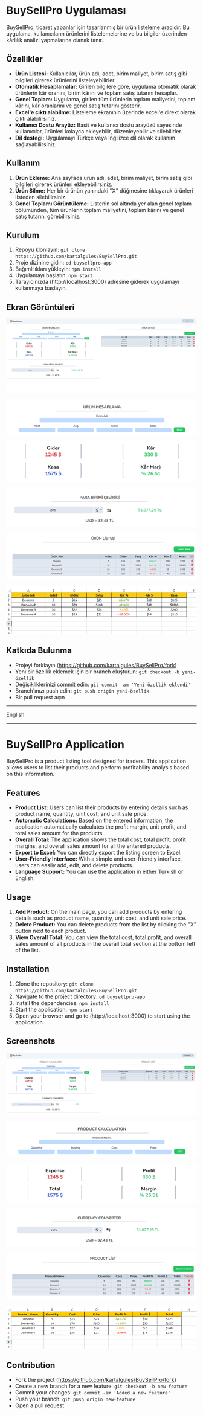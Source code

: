 # BuySellPro Uygulaması

BuySellPro, ticaret yapanlar için tasarlanmış bir ürün listeleme aracıdır. Bu uygulama, kullanıcıların ürünlerini listelemelerine ve bu bilgiler üzerinden kârlılık analizi yapmalarına olanak tanır.

## Özellikler

- **Ürün Listesi:** Kullanıcılar, ürün adı, adet, birim maliyet, birim satış gibi bilgileri girerek ürünlerini listeleyebilirler.
- **Otomatik Hesaplamalar:** Girilen bilgilere göre, uygulama otomatik olarak ürünlerin kâr oranını, birim kârını ve toplam satış tutarını hesaplar.
- **Genel Toplam:** Uygulama, girilen tüm ürünlerin toplam maliyetini, toplam kârını, kâr oranlarını ve genel satış tutarını gösterir.
- **Excel'e çıktı alabilme:** Listeleme ekranının üzerinde excel'e direkt olarak çıktı alabilirsiniz.
- **Kullanıcı Dostu Arayüz:** Basit ve kullanıcı dostu arayüzü sayesinde kullanıcılar, ürünleri kolayca ekleyebilir, düzenleyebilir ve silebilirler.
- **Dil desteği:** Uygulamayı Türkçe veya İngilizce dil olarak kullanım sağlayabilirsiniz.

## Kullanım

1. **Ürün Ekleme:** Ana sayfada ürün adı, adet, birim maliyet, birim satış gibi bilgileri girerek ürünleri ekleyebilirsiniz.
2. **Ürün Silme:** Her bir ürünün yanındaki "X" düğmesine tıklayarak ürünleri listeden silebilirsiniz.
3. **Genel Toplamı Görüntüleme:** Listenin sol altında yer alan genel toplam bölümünden, tüm ürünlerin toplam maliyetini, toplam kârını ve genel satış tutarını görebilirsiniz.

## Kurulum

1. Repoyu klonlayın: `git clone https://github.com/kartalgules/BuySellPro.git`
2. Proje dizinine gidin: `cd buysellpro-app`
3. Bağımlılıkları yükleyin: `npm install`
4. Uygulamayı başlatın: `npm start`
5. Tarayıcınızda (http://localhost:3000) adresine giderek uygulamayı kullanmaya başlayın.

## Ekran Görüntüleri

![Ana Ekran](https://github.com/kartalgules/BuySellPro/blob/main/assets/Home%20Page%20Turkish.png)

![Ürün Ekleme Formu](https://github.com/kartalgules/BuySellPro/blob/main/assets/Product%20Calculation%20Turkish.png)

![Genel Toplam](https://github.com/kartalgules/BuySellPro/blob/main/assets/Total%20Calculation%20Turkish.png)

![Çevirici](https://github.com/kartalgules/BuySellPro/blob/main/assets/Currency%20Converter%20Turkish.png)

![Ürün Listesi](https://github.com/kartalgules/BuySellPro/blob/main/assets/Product%20List%20Turkish.png)

![Excel](https://github.com/kartalgules/BuySellPro/blob/main/assets/Excel%20Turkish.png)

## Katkıda Bulunma

- Projeyi forklayın (https://github.com/kartalgules/BuySellPro/fork)
- Yeni bir özellik eklemek için bir branch oluşturun: `git checkout -b yeni-özellik`
- Değişikliklerinizi commit edin: `git commit -am 'Yeni özellik eklendi'`
- Branch'ınızı push edin: `git push origin yeni-özellik`
- Bir pull request açın

<hr>
                                      English
<hr>

# BuySellPro Application

BuySellPro is a product listing tool designed for traders. This application allows users to list their products and perform profitability analysis based on this information.

## Features

- **Product List:** Users can list their products by entering details such as product name, quantity, unit cost, and unit sale price.
- **Automatic Calculations:** Based on the entered information, the application automatically calculates the profit margin, unit profit, and total sales amount for the products.
- **Overall Total:** The application shows the total cost, total profit, profit margins, and overall sales amount for all the entered products.
- **Export to Excel:** You can directly export the listing screen to Excel.
- **User-Friendly Interface:** With a simple and user-friendly interface, users can easily add, edit, and delete products.
- **Language Support:** You can use the application in either Turkish or English.

## Usage

1. **Add Product:** On the main page, you can add products by entering details such as product name, quantity, unit cost, and unit sale price.
2. **Delete Product:** You can delete products from the list by clicking the "X" button next to each product.
3. **View Overall Total:** You can view the total cost, total profit, and overall sales amount of all products in the overall total section at the bottom left of the list.

## Installation

1. Clone the repository: `git clone https://github.com/kartalgules/BuySellPro.git`
2. Navigate to the project directory: `cd buysellpro-app`
3. Install the dependencies: `npm install`
4. Start the application: `npm start`
5. Open your browser and go to (http://localhost:3000) to start using the application.

## Screenshots

![Home Page](https://github.com/kartalgules/BuySellPro/blob/main/assets/Home%20Page%20English.png)

![Product Addition Form](https://github.com/kartalgules/BuySellPro/blob/main/assets/Product%20Calculation%20English.png)

![Overall Total](https://github.com/kartalgules/BuySellPro/blob/main/assets/Total%20Calculation%20English.png)

![Converter](https://github.com/kartalgules/BuySellPro/blob/main/assets/Currency%20Converter%20English.png)

![Product List](https://github.com/kartalgules/BuySellPro/blob/main/assets/Product%20List%20English.png)

![Excel](https://github.com/kartalgules/BuySellPro/blob/main/assets/Excel%20English.png)

## Contribution

- Fork the project (https://github.com/kartalgules/BuySellPro/fork)
- Create a new branch for a new feature: `git checkout -b new-feature`
- Commit your changes: `git commit -am 'Added a new feature'`
- Push your branch: `git push origin new-feature`
- Open a pull request
